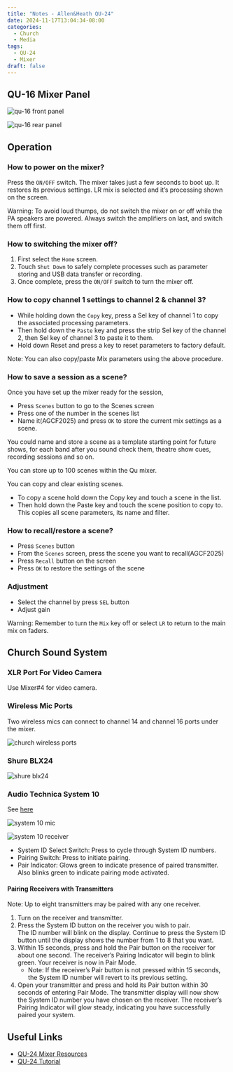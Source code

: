 ```yaml
---
title: "Notes - Allen&Heath QU-24"
date: 2024-11-17T13:04:34-08:00
categories:
  - Church
  - Media
tags:
  - QU-24
  - Mixer
draft: false
---
```


## QU-16 Mixer Panel
![qu-16 front panel](/images/2025/qu-24-front-panel.png)

![qu-16 rear panel](/images/2025/qu-24-rear-panel.png)

## Operation
### How to power on the mixer?
Press the `ON/OFF` switch.
The mixer takes just a few seconds to boot up. 
It restores its previous settings. 
LR mix is selected and it’s processing shown on the screen.

Warning:
To avoid loud thumps, do not switch the mixer on or off
while the PA speakers are powered. Always switch the
amplifiers on last, and switch them off first.

### How to switching the mixer off?
1. First select the `Home` screen.
2. Touch `Shut Down` to safely complete processes such as parameter storing and USB data transfer or recording.
3. Once complete, press the `ON/OFF` switch to turn the mixer off.

### How to copy channel 1 settings to channel 2 & channel 3?
* While holding down the `Copy` key, 
press a Sel key of channel 1 to copy the associated processing parameters. 
* Then hold down the `Paste` key and press the strip Sel key of the channel 2, 
then Sel key of channel 3 to paste it to them. 
* Hold down Reset and press a key to reset parameters to factory default.

Note:
You can also copy/paste Mix parameters using the above procedure.

### How to save a session as a scene?
Once you have set up the mixer ready for the session, 
* Press `Scenes` button to go to the Scenes screen
* Press one of the number in the scenes list
* Name it(AGCF2025) and press `OK` to store the current mix settings as a scene.

You could name and store a scene as a template starting point
for future shows, for each band after you sound check them,
theatre show cues, recording sessions and so on.

You can store up to 100 scenes within the Qu mixer. 

You can copy and clear existing scenes. 
* To copy a scene hold down the Copy key and touch a scene in the list. 
* Then hold down the Paste key and touch the scene position to copy to. 
This copies all scene parameters, its name and filter.

### How to recall/restore a scene?
* Press `Scenes` button
* From the `Scenes` screen, press the scene you want to recall(AGCF2025)
* Press `Recall` button on the screen
* Press `OK` to restore the settings of the scene

### Adjustment
* Select the channel by press `SEL` button
* Adjust gain

Warning:
Remember to turn the `Mix` key off or select `LR` to return to the main mix on faders.

## Church Sound System
### XLR Port For Video Camera
Use Mixer#4 for video camera.

### Wireless Mic Ports
Two wireless mics can connect to channel 14 and channel 16 ports under the mixer.

![church wireless ports](/images/2025/qu-24-church-wireless-ports.png)

### Shure BLX24

![shure blx24](/images/2025/qu-24-church-shure-blx24-pg58.png)

### Audio Technica System 10
See [here](https://www.audio-technica.com/en-ca/microphones/wireless-systems/line-series/system-10)

![system 10 mic](/images/2025/qu-24-system-10-mic.jpg)

![system 10 receiver](/images/2025/qu-24-system-10-receiver.png)

* System ID Select Switch: Press to cycle through System ID numbers. 
* Pairing Switch: Press to initiate pairing.
* Pair Indicator: Glows green to indicate presence of paired transmitter. Also blinks green to indicate pairing mode activated.

#### Pairing Receivers with Transmitters 
Note: Up to eight transmitters may be paired with any one receiver. 
1. Turn on the receiver and transmitter. 
2. Press the System ID button on the receiver you wish to pair.  
The ID number will blink on the display. Continue to press the System ID button until the display shows the number from 1 to 8  that you want. 
3. Within 15 seconds, press and hold the Pair button on the receiver for about one second. 
The receiver’s Pairing Indicator will  begin to blink green. 
Your receiver is now in Pair Mode.
   * Note: If the receiver’s  Pair button is not pressed within 15 seconds, the System  ID number will revert to its previous setting. 
4. Open your transmitter and press and hold its Pair button within 30  seconds of entering Pair Mode. The transmitter display will now  show the System ID number you have chosen on the receiver.  The receiver’s Pairing Indicator will glow steady, indicating you have  successfully paired your system.

## Useful Links
* [QU-24 Mixer Resources](https://www.allen-heath.com/hardware/qu/qu-24/resources/)
* [QU-24 Tutorial](https://www.youtube.com/watch?v=WZWexI3vJ1U&list=PLztcw5PSecKe2lj48bDXoV9TNbQnc2czC&index=1&pp=iAQB)
